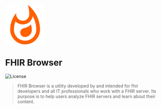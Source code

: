 ![](assets/icon_x128.png)

# FHIR Browser 

![License](https://img.shields.io/static/v1?label=license&message=CC-BY-NC-ND-4.0&color=green)

> FHIR Browser is a utility developed by and intended for fhir developers and all IT professionals who work with a FHIR server.
> Its purpose is to help users analyze FHIR servers and learn about their content.